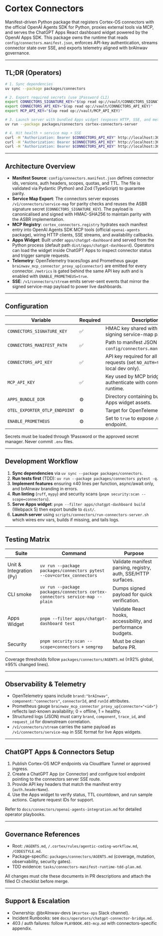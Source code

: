 # Cortex Connectors

Manifest-driven Python package that registers Cortex-OS connectors with the official OpenAI Agents SDK for Python, proxies external tools via MCP, and serves the ChatGPT Apps React dashboard widget powered by the OpenAI Apps SDK. This package owns the runtime that reads `config/connectors.manifest.json`, enforces API-key authentication, streams connector state over SSE, and exports telemetry aligned with brAInwav governance.

---

## TL;DR (Operators)

```bash
# 1. Sync dependencies
uv sync --package packages/connectors

# 2. Export required secrets (use 1Password CLI)
export CONNECTORS_SIGNATURE_KEY="$(op read op://vault/CONNECTORS_SIGNATURE_KEY)"
export CONNECTORS_API_KEY="$(op read op://vault/CONNECTORS_API_KEY)"
export MCP_API_KEY="$(op read op://vault/MCP_API_KEY)"

# 3. Launch server with bundled Apps widget (exposes HTTP, SSE, and metrics)
uv run --package packages/connectors cortex-connectors-server

# 4. Hit health + service map + SSE
curl -H "Authorization: Bearer $CONNECTORS_API_KEY" http://localhost:3026/health
curl -H "Authorization: Bearer $CONNECTORS_API_KEY" http://localhost:3026/v1/connectors/service-map
curl -H "Authorization: Bearer $CONNECTORS_API_KEY" http://localhost:3026/v1/connectors/stream
```

---

## Architecture Overview

- **Manifest Source**: `config/connectors.manifest.json` defines connector ids, versions, auth headers, scopes, quotas, and TTL. The file is validated via Pydantic (Python) and Zod (TypeScript) to guarantee parity.
- **Service Map Export**: The connectors server exposes `/v1/connectors/service-map` for parity checks and reuses the ASBR signature secret (`CONNECTORS_SIGNATURE_KEY`). The payload is canonicalised and signed with HMAC-SHA256 to maintain parity with the ASBR implementation.
- **MCP Registry**: `cortex_connectors.registry` hydrates each manifest entry into OpenAI Agents SDK MCP tools (official `openai-agents` package), wiring HTTP clients, SSE streams, and availability callbacks.
- **Apps Widget**: Built under `apps/chatgpt-dashboard` and served from the Python process (default path `dist/apps/chatgpt-dashboard`). Operators can load the widget inside ChatGPT Apps to inspect connector status and trigger sample requests.
- **Telemetry**: OpenTelemetry traces/logs and Prometheus gauge `brainwav_mcp_connector_proxy_up{connector}` are emitted for every connector. `/metrics` is gated behind the same API key auth and is enabled with `ENABLE_PROMETHEUS=true`.
- **SSE**: `/v1/connectors/stream` emits server-sent events that mirror the signed service-map payload to power live dashboards.

---

## Configuration

| Variable | Required | Description |
|----------|----------|-------------|
| `CONNECTORS_SIGNATURE_KEY` | ✅ | HMAC key shared with ASBR for signing service-map payloads. |
| `CONNECTORS_MANIFEST_PATH` | ✅ | Path to manifest JSON (defaults to `config/connectors.manifest.json`). |
| `CONNECTORS_API_KEY` | ✅ | API key required for all HTTP/SSE requests (set `NO_AUTH=true` for local dev only). |
| `MCP_API_KEY` | ✅ | Key used by MCP bridge/server to authenticate with connectors runtime. |
| `APPS_BUNDLE_DIR` | ⚙️ | Directory containing built ChatGPT Apps widget assets. |
| `OTEL_EXPORTER_OTLP_ENDPOINT` | ⚙️ | Target for OpenTelemetry exports. |
| `ENABLE_PROMETHEUS` | ⚙️ | Set to `true` to expose `/metrics` endpoint. |

Secrets must be loaded through 1Password or the approved secret manager. Never commit `.env` files.

---

## Development Workflow

1. **Sync dependencies** via `uv sync --package packages/connectors`.
2. **Run tests first** (TDD): `uv run --package packages/connectors pytest -q`.
3. **Implement features** ensuring ≤40 lines per function, async/await only, and brAInwav branding in errors.
4. **Run linting** (`ruff`, `mypy`) and security scans (`pnpm security:scan --scope=connectors`).
5. **Serve Apps widget**: `pnpm --filter apps/chatgpt-dashboard build` (Webpack 5) then export bundle to `dist/`.
6. **Launch server** using `scripts/connectors/run-connectors-server.sh` which wires env vars, builds if missing, and tails logs.

---

## Testing Matrix

| Suite | Command | Purpose |
|-------|---------|---------|
| Unit & Integration (Py) | `uv run --package packages/connectors pytest --cov=cortex_connectors` | Validate manifest parsing, registry, auth, SSE/HTTP surfaces. |
| CLI smoke | `uv run --package packages/connectors cortex-connectors service-map --plain` | Dumps signed payload for quick verification. |
| Apps Widget | `pnpm --filter apps/chatgpt-dashboard test` | Validate React hooks, accessibility, and performance budgets. |
| Security | `pnpm security:scan --scope=connectors` + `semgrep` | Must be clean before PR. |

Coverage thresholds follow `packages/connectors/AGENTS.md` (≥92% global, ≥95% changed lines).

---

## Observability & Telemetry

- OpenTelemetry spans include `brand:"brAInwav"`, `component:"connectors"`, `connectorId`, and `runId` attributes.
- Prometheus gauge `brainwav_mcp_connector_proxy_up{connector="<id>"}` reflects last-known availability; 0 = offline, 1 = healthy.
- Structured logs (JSON) must carry `brand`, `component`, `trace_id`, and `request_id` for downstream correlation.
- `/v1/connectors/stream` carries the same payload as `/v1/connectors/service-map` in SSE format for live Apps widgets.

---

## ChatGPT Apps & Connectors Setup

1. Publish Cortex-OS MCP endpoints via Cloudflare Tunnel or approved ingress.
2. Create a ChatGPT App (or Connector) and configure tool endpoint pointing to the connectors server SSE route.
3. Provide API key headers that match the manifest entry (`auth.headerName`).
4. Use the Apps widget to verify status, TTL countdown, and run sample actions. Capture request IDs for support.

Refer to `docs/connectors/openai-agents-integration.md` for detailed operator playbooks.

---

## Governance References

- Root: `/AGENTS.md`, `/.cortex/rules/agentic-coding-workflow.md`, `/CODESTYLE.md`.
- Package-specific: `packages/connectors/AGENTS.md` (coverage, mutation, observability, security gates).
- TDD evidence: `tasks/connectors-manifest-runtime-tdd-plan.md`.

All changes must cite these documents in PR descriptions and attach the filled CI checklist before merge.

---

## Support & Escalation

- Ownership: @brAInwav-devs (`#cortex-ops` Slack channel).
- Incident Runbooks: see `docs/operators/chatgpt-connector-bridge.md`.
- 403 / auth failures: follow `PLAYBOOK.403-mcp.md` with connectors-specific appendix.
